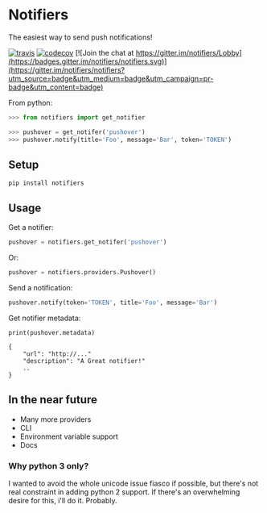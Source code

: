 # Notifiers

The easiest way to send push notifications!

[![travis](https://img.shields.io/travis/liiight/notifiers/master.svg)](https://travis-ci.org/liiight/notifiers)  [![codecov](https://codecov.io/gh/liiight/notifiers/branch/master/graph/badge.svg)](https://codecov.io/gh/liiight/notifiers)  [![Join the chat at https://gitter.im/notifiers/Lobby](https://badges.gitter.im/notifiers/notifiers.svg)](https://gitter.im/notifiers/notifiers?utm_source=badge&utm_medium=badge&utm_campaign=pr-badge&utm_content=badge)


From python:
```python
>>> from notifiers import get_notifier

>>> pushover = get_notifer('pushover')
>>> pushover.notify(title='Foo', message='Bar', token='TOKEN')

```

## Setup
```
pip install notifiers
```

## Usage

Get a notifier:
```python
pushover = notifiers.get_notifer('pushover')
```
Or:
```python
pushover = notifiers.providers.Pushover()
```

Send a notification:
```python
pushover.notify(token='TOKEN', title='Foo', message='Bar')
```

Get notifier metadata:
```text
print(pushover.metadata)

{
    "url": "http://..."
    "description": "A Great notifier!"
    ..
}
```

## In the near future

- Many more providers
- CLI
- Environment variable support
- Docs

### Why python 3 only?

I wanted to avoid the whole unicode issue fiasco if possible, but there's not real constraint in adding python 2 support. If there's an overwhelming desire for this, i'll do it. Probably. 
